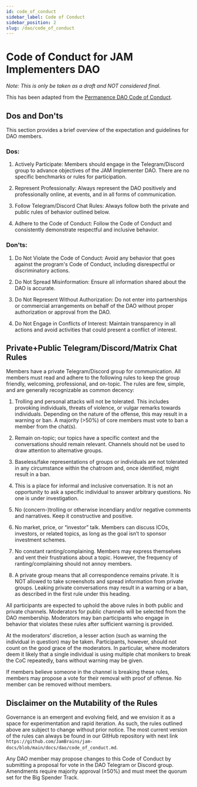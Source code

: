 ```yaml
---
id: code_of_conduct
sidebar_label: Code of Conduct
sidebar_position: 2
slug: /dao/code_of_conduct
---
```


#  Code of Conduct for JAM Implementers DAO

_Note: This is only be taken as a draft and *NOT* considered final._   

This has been adapted from the [Permanence DAO Code of Conduct](https://docs.permanence.io/code_of_conduct.html_).

## Dos and Don'ts

This section provides a brief overview of the expectation and guidelines for DAO members.  

### Dos:

1. Actively Participate: Members should engage in the Telegram/Discord group to advance objectives of the JAM Implementer DAO.  There are no specific benchmarks or rules for participation.

2. Represent Professionally: Always represent the DAO positively and professionally online, at events, and in all forms of communication.

3. Follow Telegram/Discord Chat Rules: Always follow both the private and public rules of behavior outlined below.

4. Adhere to the Code of Conduct: Follow the Code of Conduct and consistently demonstrate respectful and inclusive behavior.

### Don'ts:

1. Do Not Violate the Code of Conduct: Avoid any behavior that goes against the program's Code of Conduct, including disrespectful or discriminatory actions.

2. Do Not Spread Misinformation: Ensure all information shared about the DAO is accurate.

3. Do Not Represent Without Authorization: Do not enter into partnerships or commercial arrangements on behalf of the DAO without proper authorization or approval from the DAO.

4. Do Not Engage in Conflicts of Interest: Maintain transparency in all actions and avoid activities that could present a conflict of interest.

## Private+Public Telegram/Discord/Matrix Chat Rules

Members have a private Telegram/Discord group for communication.  All members must read and adhere to the following rules to keep the group friendly, welcoming, professional, and on-topic.  The rules are few, simple, and are generally recognizable as common decency:

1. Trolling and personal attacks will not be tolerated. This includes provoking individuals, threats of violence, or vulgar remarks towards individuals. Depending on the nature of the offense, this may result in a warning or ban. A majority (>50%) of core members must vote to ban a member from the chat(s).

2. Remain on-topic; our topics have a specific context and the conversations should remain relevant. Channels should not be used to draw attention to alternative groups.

3. Baseless/fake representations of groups or individuals are not tolerated in any circumstance within the chatroom and, once identified, might result in a ban.

4. This is a place for informal and inclusive conversation. It is not an opportunity to ask a specific individual to answer arbitrary questions. No one is under investigation.

5. No (concern-)trolling or otherwise incendiary and/or negative comments and narratives. Keep it constructive and positive.

6. No market, price, or “investor” talk. Members can discuss ICOs, investors, or related topics, as long as the goal isn’t to sponsor investment schemes.

7. No constant ranting/complaining. Members may express themselves and vent their frustrations about a topic. However, the frequency of ranting/complaining should not annoy members.

8. A private group means that all correspondence remains private. It is NOT allowed to take screenshots and spread information from private groups. Leaking private conversations may result in a warning or a ban, as described in the first rule under this heading.

All participants are expected to uphold the above rules in both public and private channels.  Moderators for public channels will be selected from the DAO membership.   Moderators may ban participants who engage in behavior that violates these rules after sufficient warning is provided.  

At the moderators’ discretion, a lesser action (such as warning the individual in question) may be taken. Participants, however, should not count on the good grace of the moderators. In particular, where moderators deem it likely that a single individual is using multiple chat monikers to break the CoC repeatedly, bans without warning may be given. 

If members believe someone in the channel is breaking these rules, members may propose a vote for their removal with proof of offense.  No member can be removed without members.

## Disclaimer on the Mutability of the Rules
Governance is an emergent and evolving field, and we envision it as a space for experimentation and rapid iteration. As such, the rules outlined above are subject to change without prior notice. The most current version of the rules can always be found in our GitHub repository with next link `https://github.com/JamBrains/jam-docs/blob/main/docs/dao/code_of_conduct.md`.

Any DAO member may propose changes to this Code of Conduct by submitting a proposal for vote in the DAO Telegram or Discord group. Amendments require majority approval (≥50%) and must meet the quorum set for the Big Spender Track.
